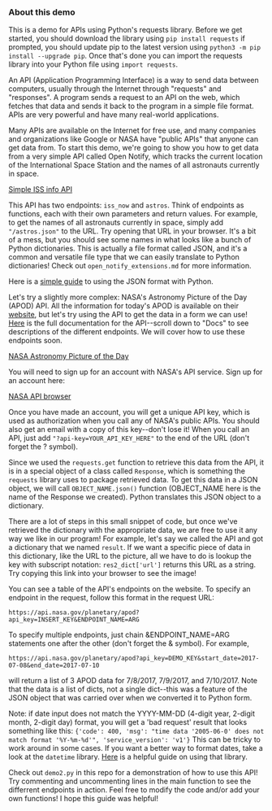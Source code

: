 ### About this demo

This is a demo for APIs using Python's requests library. Before we get started, you should download the library using `pip install requests` if prompted, you should update pip to the latest version using `python3 -m pip install --upgrade pip`. Once that's done you can import the requests library into your Python file using `import requests`.

An API (Application Programming Interface) is a way to send data between computers, usually through the Internet through "requests" and "responses". A program sends a request to an API on the web, which fetches that data and sends it back to the program in a simple file format. APIs are very powerful and have many real-world applications.

Many APIs are available on the Internet for free use, and many companies and organizations like Google or NASA have "public APIs" that anyone can get data from. To start this demo, we're going to show you how to get data from a very simple API called Open Notify, which tracks the current location of the International Space Station and the names of all astronauts currently in space.

[Simple ISS info API](http://api.open-notify.org/)

This API has two endpoints: `iss_now` and `astros`. Think of endpoints as functions, each with their own parameters and return values. For example, to get the names of all astronauts currently in space, simply add `"/astros.json"` to the URL. Try opening that URL in your browser. It's a bit of a mess, but you should see some names in what looks like a bunch of Python dictionaries. This is actually a file format called JSON, and it's a common and versatile file type that we can easily translate to Python dictionaries! Check out `open_notify_extensions.md` for more information.

Here is a [simple guide](https://www.w3schools.com/python/python_json.asp) to using the JSON format with Python.

Let's try a slightly more complex: NASA's Astronomy Picture of the Day (APOD) API. All the information for today's APOD is available on their [website](https://apod.nasa.gov/apod/astropix.html), but let's try using the API to get the data in a form we can use! [Here](https://github.com/nasa/apod-api) is the full documentation for the API--scroll down to "Docs" to see descriptions of the different endpoints. We will cover how to use these endpoints soon.

[NASA Astronomy Picture of the Day](https://github.com/nasa/apod-api)

You will need to sign up for an account with NASA's API service. Sign up for an account here:

[NASA API browser](https://api.nasa.gov/)

Once you have made an account, you will get a unique API key, which is used as authorization when you call any of NASA's public APIs. You should also get an email with a copy of this key--don't lose it! When you call an API, just add `"?api-key=YOUR_API_KEY_HERE"` to the end of the URL (don't forget the ? symbol).

Since we used the `requests.get` function to retrieve this data from the API, it is in a special object of a class called `Response`, which is something the `requests` library uses to package retrieved data. To get this data in a JSON object, we will call `OBJECT_NAME.json()` function (OBJECT_NAME here is the name of the Response we created). Python translates this JSON object to a dictionary.

There are a lot of steps in this small snippet of code, but once we've retrieved the dictionary with the appropriate data, we are free to use it any way we like in our program! For example, let's say we called the API and got a dictionary that we named `result`. If we want a specific piece of data in this dictionary, like the URL to the picture, all we have to do is lookup the key with subscript notation: `res2_dict['url']` returns this URL as a string. Try copying this link into your browser to see the image!

You can see a table of the API's endpoints on the website. To specify an endpoint in the request, follow this format in the request URL:

    https://api.nasa.gov/planetary/apod?api_key=INSERT_KEY&ENDPOINT_NAME=ARG

To specify multiple endpoints, just chain &ENDPOINT_NAME=ARG statements one after the other (don't forget the & symbol). For example, 

    https://api.nasa.gov/planetary/apod?api_key=DEMO_KEY&start_date=2017-07-08&end_date=2017-07-10

will return a list of 3 APOD data for 7/8/2017, 7/9/2017, and 7/10/2017. Note that the data is a list of dicts, not a single dict--this was a feature of the JSON object that was carried over when we converted it to Python form.

Note: if date input does not match the YYYY-MM-DD (4-digit year, 2-digit month, 2-digit day) format, you will get a 'bad request' result that looks something like this:
`{'code': 400, 'msg': "time data '2005-06-0' does not match format '%Y-%m-%d'", 'service_version': 'v1'}`
This can be tricky to work around in some cases. If you want a better way to format dates, take a look at the
`datetime` library. [Here](https://www.geeksforgeeks.org/python-validate-string-date-format/) is a helpful guide on using that library.

Check out `demo2.py` in this repo for a demonstration of how to use this API! Try commenting and uncommenting lines in the main function to see the differrent endpoints in action. Feel free to modify the code and/or add your own functions! I hope this guide was helpful!